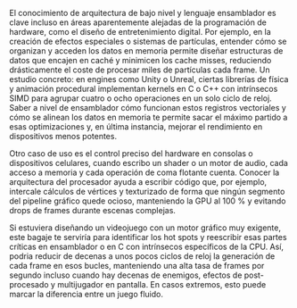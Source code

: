 El conocimiento de arquitectura de bajo nivel y lenguaje ensamblador es clave incluso en áreas aparentemente alejadas de la programación de hardware, como el diseño de entretenimiento digital. Por ejemplo, en la creación de efectos especiales o sistemas de partículas, entender cómo se organizan y acceden los datos en memoria permite diseñar estructuras de datos que encajen en caché y minimicen los cache misses, reduciendo drásticamente el coste de procesar miles de partículas cada frame. Un estudio concreto: en engines como Unity o Unreal, ciertas librerías de física y animación procedural implementan kernels en C o C++ con intrínsecos SIMD para agrupar cuatro o ocho operaciones en un solo ciclo de reloj. Saber a nivel de ensamblador cómo funcionan estos registros vectoriales y cómo se alinean los datos en memoria te permite sacar el máximo partido a esas optimizaciones y, en última instancia, mejorar el rendimiento en dispositivos menos potentes.

Otro caso de uso es el control preciso del hardware en consolas o dispositivos celulares, cuando escribo un shader o un motor de audio, cada acceso a memoria y cada operación de coma flotante cuenta. Conocer la arquitectura del procesador ayuda a escribir código que, por ejemplo, intercale cálculos de vértices y texturizado de forma que ningún segmento del pipeline gráfico quede ocioso, manteniendo la GPU al 100 % y evitando drops de frames durante escenas complejas.

Si estuviera diseñando un videojuego con un motor gráfico muy exigente, este bagaje te serviría para identificar los hot spots y reescribir esas partes críticas en ensamblador o en C con intrínsecos específicos de la CPU. Así, podria reducir de decenas a unos pocos ciclos de reloj la generación de cada frame en esos bucles, manteniendo una alta tasa de frames por segundo incluso cuando hay decenas de enemigos, efectos de post-procesado y multijugador en pantalla. En casos extremos, esto puede marcar la diferencia entre un juego fluido.
